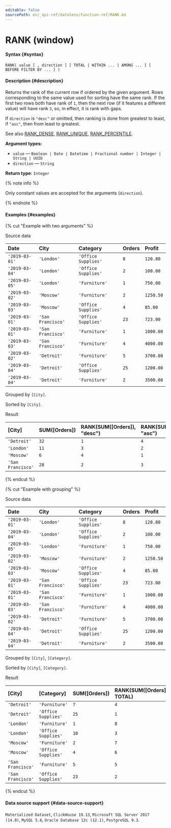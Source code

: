 ```yaml
---
editable: false
sourcePath: en/_api-ref/datalens/function-ref/RANK.md
---
```


# RANK (window)



#### Syntax {#syntax}


```
RANK( value [ , direction ] [ TOTAL | WITHIN ... | AMONG ... ] [ BEFORE FILTER BY ... ] )
```

#### Description {#description}
Returns the rank of the current row if ordered by the given argument. Rows corresponding to the same value used for sorting have the same rank. If the first two rows both have rank of `1`, then the next row (if it features a different value) will have rank `3`, so, in effect, it is rank with gaps.

If `direction` is `"desc"` or omitted, then ranking is done from greatest to least, if `"asc"`, then from least to greatest.

See also [RANK_DENSE](RANK_DENSE.md), [RANK_UNIQUE](RANK_UNIQUE.md), [RANK_PERCENTILE](RANK_PERCENTILE.md).

**Argument types:**
- `value` — `Boolean | Date | Datetime | Fractional number | Integer | String | UUID`
- `direction` — `String`


**Return type**: `Integer`

{% note info %}

Only constant values are accepted for the arguments (`direction`).

{% endnote %}


#### Examples {#examples}

{% cut "Example with two arguments" %}


Source data

| **Date**       | **City**          | **Category**        | **Orders**   | **Profit**   |
|:---------------|:------------------|:--------------------|:-------------|:-------------|
| `'2019-03-01'` | `'London'`        | `'Office Supplies'` | `8`          | `120.80`     |
| `'2019-03-04'` | `'London'`        | `'Office Supplies'` | `2`          | `100.00`     |
| `'2019-03-05'` | `'London'`        | `'Furniture'`       | `1`          | `750.00`     |
| `'2019-03-02'` | `'Moscow'`        | `'Furniture'`       | `2`          | `1250.50`    |
| `'2019-03-03'` | `'Moscow'`        | `'Office Supplies'` | `4`          | `85.00`      |
| `'2019-03-01'` | `'San Francisco'` | `'Office Supplies'` | `23`         | `723.00`     |
| `'2019-03-01'` | `'San Francisco'` | `'Furniture'`       | `1`          | `1000.00`    |
| `'2019-03-03'` | `'San Francisco'` | `'Furniture'`       | `4`          | `4000.00`    |
| `'2019-03-02'` | `'Detroit'`       | `'Furniture'`       | `5`          | `3700.00`    |
| `'2019-03-04'` | `'Detroit'`       | `'Office Supplies'` | `25`         | `1200.00`    |
| `'2019-03-04'` | `'Detroit'`       | `'Furniture'`       | `2`          | `3500.00`    |

Grouped by `[City]`.

Sorted by `[City]`.

Result

| **[City]**        | **SUM([Orders])**   | **RANK(SUM([Orders]), "desc")**   | **RANK(SUM([Orders]), "asc")**   |
|:------------------|:--------------------|:----------------------------------|:---------------------------------|
| `'Detroit'`       | `32`                | `1`                               | `4`                              |
| `'London'`        | `11`                | `3`                               | `2`                              |
| `'Moscow'`        | `6`                 | `4`                               | `1`                              |
| `'San Francisco'` | `28`                | `2`                               | `3`                              |

{% endcut %}

{% cut "Example with grouping" %}


Source data

| **Date**       | **City**          | **Category**        | **Orders**   | **Profit**   |
|:---------------|:------------------|:--------------------|:-------------|:-------------|
| `'2019-03-01'` | `'London'`        | `'Office Supplies'` | `8`          | `120.80`     |
| `'2019-03-04'` | `'London'`        | `'Office Supplies'` | `2`          | `100.00`     |
| `'2019-03-05'` | `'London'`        | `'Furniture'`       | `1`          | `750.00`     |
| `'2019-03-02'` | `'Moscow'`        | `'Furniture'`       | `2`          | `1250.50`    |
| `'2019-03-03'` | `'Moscow'`        | `'Office Supplies'` | `4`          | `85.00`      |
| `'2019-03-01'` | `'San Francisco'` | `'Office Supplies'` | `23`         | `723.00`     |
| `'2019-03-01'` | `'San Francisco'` | `'Furniture'`       | `1`          | `1000.00`    |
| `'2019-03-03'` | `'San Francisco'` | `'Furniture'`       | `4`          | `4000.00`    |
| `'2019-03-02'` | `'Detroit'`       | `'Furniture'`       | `5`          | `3700.00`    |
| `'2019-03-04'` | `'Detroit'`       | `'Office Supplies'` | `25`         | `1200.00`    |
| `'2019-03-04'` | `'Detroit'`       | `'Furniture'`       | `2`          | `3500.00`    |

Grouped by `[City]`, `[Category]`.

Sorted by `[City]`, `[Category]`.

Result

| **[City]**        | **[Category]**      | **SUM([Orders])**   | **RANK(SUM([Orders]) TOTAL)**   | **RANK(SUM([Orders]) WITHIN [City])**   | **RANK(SUM([Orders]) AMONG [City])**   |
|:------------------|:--------------------|:--------------------|:--------------------------------|:----------------------------------------|:---------------------------------------|
| `'Detroit'`       | `'Furniture'`       | `7`                 | `4`                             | `2`                                     | `1`                                    |
| `'Detroit'`       | `'Office Supplies'` | `25`                | `1`                             | `1`                                     | `1`                                    |
| `'London'`        | `'Furniture'`       | `1`                 | `8`                             | `2`                                     | `4`                                    |
| `'London'`        | `'Office Supplies'` | `10`                | `3`                             | `1`                                     | `3`                                    |
| `'Moscow'`        | `'Furniture'`       | `2`                 | `7`                             | `2`                                     | `3`                                    |
| `'Moscow'`        | `'Office Supplies'` | `4`                 | `6`                             | `1`                                     | `4`                                    |
| `'San Francisco'` | `'Furniture'`       | `5`                 | `5`                             | `2`                                     | `2`                                    |
| `'San Francisco'` | `'Office Supplies'` | `23`                | `2`                             | `1`                                     | `2`                                    |

{% endcut %}


#### Data source support {#data-source-support}

`Materialized Dataset`, `ClickHouse 19.13`, `Microsoft SQL Server 2017 (14.0)`, `MySQL 5.6`, `Oracle Database 12c (12.1)`, `PostgreSQL 9.3`.
